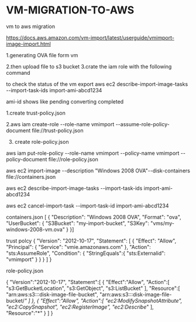 # VM-MIGRATION-TO-AWS
vm to aws migration 


https://docs.aws.amazon.com/vm-import/latest/userguide/vmimport-image-import.html

1.generating OVA file form  vm

2.then upload file to s3 bucket
3.crate the iam role with the following command


to check the status of the vm export
aws ec2 describe-import-image-tasks --import-task-ids import-ami-abcd1234

ami-id
shows like pending 
converting
completed


1.create  trust-policy.json 

2.aws iam create-role --role-name vmimport --assume-role-policy-document file://trust-policy.json

3. create role-policy.json

aws iam put-role-policy --role-name vmimport --policy-name vmimport --policy-document file://role-policy.json

aws ec2 import-image --description "Windows 2008 OVA"--disk-containers file://containers.json

aws ec2 describe-import-image-tasks --import-task-ids import-ami-abcd1234

aws ec2 cancel-import-task --import-task-id import-ami-abcd1234




containers.json
[
  {
    "Description": "Windows 2008 OVA",
    "Format": "ova",
    "UserBucket": {
        "S3Bucket": "my-import-bucket",
        "S3Key": "vms/my-windows-2008-vm.ova"
    }
}]





trust polcy
{
   "Version": "2012-10-17",
   "Statement": [
      {
         "Effect": "Allow",
         "Principal": { "Service": "vmie.amazonaws.com" },
         "Action": "sts:AssumeRole",
         "Condition": {
            "StringEquals":{
               "sts:Externalid": "vmimport"
            }
         }
      }
   ]
}

 role-policy.json


{
   "Version":"2012-10-17",
   "Statement":[
      {
         "Effect":"Allow",
         "Action":[
            "s3:GetBucketLocation",
            "s3:GetObject",
            "s3:ListBucket" 
         ],
         "Resource":[
            "arn:aws:s3:::disk-image-file-bucket",
            "arn:aws:s3:::disk-image-file-bucket/*"
         ]
      },
      {
         "Effect":"Allow",
         "Action":[
            "ec2:ModifySnapshotAttribute",
            "ec2:CopySnapshot",
            "ec2:RegisterImage",
            "ec2:Describe*"
         ],
         "Resource":"*"
      }
   ]
}
